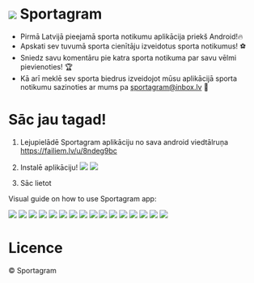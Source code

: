 # ![](https://github.com/Porfovore/Sportagram/blob/master/atteli/SPORTAGRAMLOGOmini.jpg) Sportagram 
- Pirmā Latvijā pieejamā sporta notikumu aplikācija priekš Android!🔥
- Apskati sev tuvumā sporta cienītāju izveidotus sporta notikumus! ⚽
- Sniedz savu komentāru pie katra sporta notikuma par savu vēlmi pievienoties! 🏆
- Kā arī meklē sev sporta biedrus izveidojot mūsu aplikācijā sporta notikumu sazinoties ar mums pa sportagram@inbox.lv 📧


# Sāc jau tagad!
1. Lejupielādē Sportagram aplikāciju no sava android viedtālruņa https://failiem.lv/u/8ndeg9bc


2. Instalē aplikāciju!
![](https://github.com/Porfovore/Sportagram/blob/master/atteli/install1.jpg)
![](https://github.com/Porfovore/Sportagram/blob/master/atteli/install2.jpg)


3. Sāc lietot

Visual guide on how to use Sportagram app:

![](https://github.com/Porfovore/Sportagram/blob/master/atteli/SPORTAGRAMLOGO.jpg)
![](https://github.com/Porfovore/Sportagram/blob/master/atteli/Screenshot_20190409-184250.jpg)
![](https://github.com/Porfovore/Sportagram/blob/master/atteli/Screenshot_20190409-184259.jpg)
![](https://github.com/Porfovore/Sportagram/blob/master/atteli/Screenshot_20190409-184259.jpg)
![](https://github.com/Porfovore/Sportagram/blob/master/atteli/Screenshot_20190409-184305.jpg)
![](https://github.com/Porfovore/Sportagram/blob/master/atteli/Screenshot_20190409-184624.jpg)
![](https://github.com/Porfovore/Sportagram/blob/master/atteli/Screenshot_20190409-184635.jpg)
![](https://github.com/Porfovore/Sportagram/blob/master/atteli/Screenshot_20190409-184652.jpg)
![](https://github.com/Porfovore/Sportagram/blob/master/atteli/Screenshot_20190409-184707.jpg)
![](https://github.com/Porfovore/Sportagram/blob/master/atteli/Screenshot_20190409-184715.jpg)
![](https://github.com/Porfovore/Sportagram/blob/master/atteli/Screenshot_20190409-184731.jpg)
![](https://github.com/Porfovore/Sportagram/blob/master/atteli/Screenshot_20190409-184736.jpg)
![](https://github.com/Porfovore/Sportagram/blob/master/atteli/Screenshot_20190409-184745.jpg)
![](https://github.com/Porfovore/Sportagram/blob/master/atteli/Screenshot_20190409-184800.jpg)
![](https://github.com/Porfovore/Sportagram/blob/master/atteli/Sportagram_darbiba.jpg)
![](https://github.com/Porfovore/Sportagram/blob/master/atteli/Sportagram_strukturshema(4.03.2019).jpg)




# Licence
©️ Sportagram
